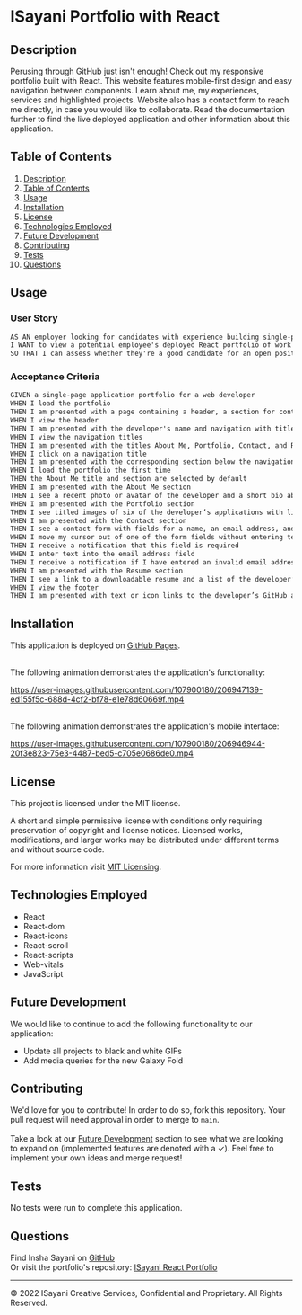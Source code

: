 # ISayani Portfolio with React

## Description

Perusing through GitHub just isn't enough! Check out my responsive portfolio built with React. This website features mobile-first design and easy navigation between components. Learn about me, my experiences, services and highlighted projects. Website also has a contact form to reach me directly, in case you would like to collaborate. Read the documentation further to find the live deployed application and other information about this application.

## Table of Contents
1. [Description](#description)
2. [Table of Contents](#table-of-contents)
3. [Usage](#usage)
4. [Installation](#installation)
5. [License](#license)
6. [Technologies Employed](#technologies-employed)
7. [Future Development](#future-development)
8. [Contributing](#contributing)
9. [Tests](#tests)
10. [Questions](#questions)

## Usage
### User Story

```md
AS AN employer looking for candidates with experience building single-page applications
I WANT to view a potential employee's deployed React portfolio of work samples
SO THAT I can assess whether they're a good candidate for an open position
```

### Acceptance Criteria 

```md
GIVEN a single-page application portfolio for a web developer
WHEN I load the portfolio
THEN I am presented with a page containing a header, a section for content, and a footer
WHEN I view the header
THEN I am presented with the developer's name and navigation with titles corresponding to different sections of the portfolio
WHEN I view the navigation titles
THEN I am presented with the titles About Me, Portfolio, Contact, and Resume, and the title corresponding to the current section is highlighted
WHEN I click on a navigation title
THEN I am presented with the corresponding section below the navigation without the page reloading and that title is highlighted
WHEN I load the portfolio the first time
THEN the About Me title and section are selected by default
WHEN I am presented with the About Me section
THEN I see a recent photo or avatar of the developer and a short bio about them
WHEN I am presented with the Portfolio section
THEN I see titled images of six of the developer’s applications with links to both the deployed applications and the corresponding GitHub repository
WHEN I am presented with the Contact section
THEN I see a contact form with fields for a name, an email address, and a message
WHEN I move my cursor out of one of the form fields without entering text
THEN I receive a notification that this field is required
WHEN I enter text into the email address field
THEN I receive a notification if I have entered an invalid email address
WHEN I am presented with the Resume section
THEN I see a link to a downloadable resume and a list of the developer’s proficiencies
WHEN I view the footer
THEN I am presented with text or icon links to the developer’s GitHub and LinkedIn profiles, and their profile on a third platform (Stack Overflow, Twitter) 
```

## Installation
This application is deployed on [GitHub Pages](https://isayani.github.io/sampada-react-portfolio/).

<br/>
The following animation demonstrates the application's functionality:

https://user-images.githubusercontent.com/107900180/206947139-ed155f5c-688d-4cf2-bf78-e1e78d60669f.mp4

<br/>
The following animation demonstrates the application's mobile interface:

https://user-images.githubusercontent.com/107900180/206946944-20f3e823-75e3-4487-bed5-c705e0686de0.mp4

## License

This project is licensed under the MIT license.

A short and simple permissive license with conditions only requiring preservation of copyright and license notices. Licensed works, modifications, and larger works may be distributed under different terms and without source code.<p/>For more information visit [MIT Licensing](https://choosealicense.com/licenses/mit/).

## Technologies Employed
* React
* React-dom
* React-icons
* React-scroll
* React-scripts
* Web-vitals
* JavaScript

## Future Development
We would like to continue to add the following functionality to our application:
- Update all projects to black and white GIFs
- Add media queries for the new Galaxy Fold

## Contributing
We'd love for you to contribute! In order to do so, fork this repository. Your pull request will need approval in order to merge to ```main```. <br/><br/> Take a look at our [Future Development](#future-development) section to see what we are looking to expand on (implemented features are denoted with a &check;). Feel free to implement your own ideas and merge request!

## Tests
No tests were run to complete this application.

## Questions
Find Insha Sayani on [GitHub](https://github.com/sampada)<br/>
Or visit the portfolio's repository: [ISayani React Portfolio](https://github.com/sampada/sampada-react-portfolio)

- - -
© 2022 ISayani Creative Services, Confidential and Proprietary. All Rights Reserved.
